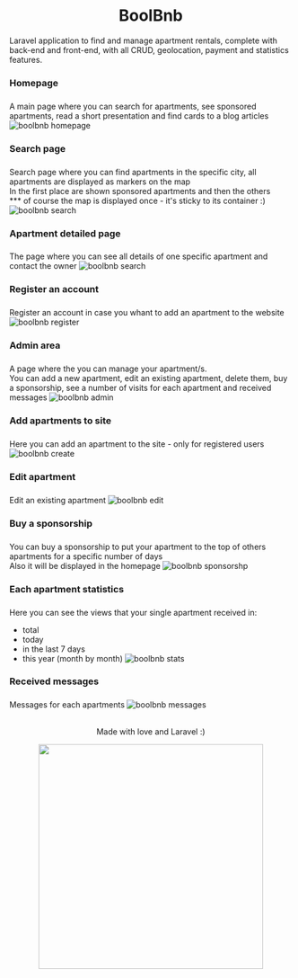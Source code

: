 <h1 align="center">BoolBnb</h1>
<p>Laravel application to find and manage apartment rentals, complete with back-end and front-end, with all CRUD, geolocation, payment and statistics features.</p>


### Homepage <h3>
A main page where you can search for apartments, see sponsored apartments, read a short presentation and find cards to a blog articles
![boolbnb homepage](https://github.com/alessandro-orlov/projects-preview-images/blob/main/boolbnb/01.homepage.jpg)


### Search page <h3> 
Search page where you can find apartments in the specific city, all apartments are displayed as markers on the map <br>
In the first place are shown sponsored apartments and then the others<br>
*** of course the map is displayed once - it's sticky to its container :)
![boolbnb search](https://github.com/alessandro-orlov/projects-preview-images/blob/main/boolbnb/02.search.jpg)  


### Apartment detailed page <h3>
The page where you can see all details of one specific apartment and contact the owner
![boolbnb search](https://github.com/alessandro-orlov/projects-preview-images/blob/main/boolbnb/03.show.jpg) 


### Register an account <h3>
Register an account in case you whant to add an apartment to the website
![boolbnb register](https://github.com/alessandro-orlov/projects-preview-images/blob/main/boolbnb/10.register.jpg) 


### Admin area <h3>
A page where the you can manage your apartment/s.<br>
You can add a new apartment, edit an existing apartment, delete them, buy a sponsorship, see a number of visits for each apartment and received messages
![boolbnb admin](https://github.com/alessandro-orlov/projects-preview-images/blob/main/boolbnb/04.admin-area.jpg) 


### Add apartments to site <h3>
Here you can add an apartment to the site - only for registered users
![boolbnb create](https://github.com/alessandro-orlov/projects-preview-images/blob/main/boolbnb/05.create.jpg) 


### Edit apartment <h3>
Edit an existing apartment
![boolbnb edit](https://github.com/alessandro-orlov/projects-preview-images/blob/main/boolbnb/06.edit.jpg) 


### Buy a sponsorship <h3>
You can buy a sponsorship to put your apartment to the top of others apartments for a specific number of days<br> 
Also it will be displayed in the homepage
![boolbnb sponsorshp](https://github.com/alessandro-orlov/projects-preview-images/blob/main/boolbnb/07.sponsorship.jpg) 


### Each apartment statistics <h3>
Here you can see the views that your single apartment received in:
- total
- today
- in the last 7 days
- this year (month by month)
![boolbnb stats](https://github.com/alessandro-orlov/projects-preview-images/blob/main/boolbnb/08.stats.jpg) 

### Received messages <h3>
Messages for each apartments
![boolbnb messages](https://github.com/alessandro-orlov/projects-preview-images/blob/main/boolbnb/09.messages.jpg) 
 <br><br>
<p align="center">Made with love and Laravel :)</p>
<p align="center"><a href="https://laravel.com" target="_blank"><img src="https://raw.githubusercontent.com/laravel/art/master/logo-lockup/5%20SVG/2%20CMYK/1%20Full%20Color/laravel-logolockup-cmyk-red.svg" width="400"></a></p>
